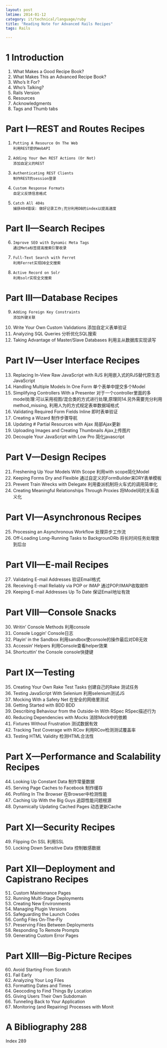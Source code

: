 ```yaml
---
layout: post
lmtime: 2014-01-12
category: it/technical/language/ruby
title: "Reading Note for Advanced Rails Recipes"
tags: Rails

---
```


# 1  Introduction
1. What Makes a Good Recipe Book?
2. What Makes This an Advanced Recipe Book?
3. Who’s It For?
4. Who’s Talking?
5. Rails Version
6. Resources
7. Acknowledgments
8. Tags and Thumb tabs

# Part I—REST and Routes Recipes
1.     Putting A Resource On The Web
       利用REST提供WebAPI
2.     Adding Your Own REST Actions (Or Not)
       添加自定义的REST
3.     Authenticating REST Clients
       制作REST的session登录
4.     Custom Response Formats
       自定义反馈信息格式
5.     Catch All 404s
       捕获404错误: 做好记录工作;充分利用DB的index以提高速度

# Part II—Search Recipes
6.     Improve SEO with Dynamic Meta Tags
       通过Meta标签提高搜索引擎收录
7.     Full-Text Search with Ferret
       利用Ferret实现DB全文搜索
8.     Active Record on Solr
       利用solr实现全文搜索

# Part III—Database Recipes
9.     Adding Foreign Key Constraints
       添加外键关联
10.    Write Your Own Custom Validations
       添加自定义表单验证
11.    Analyzing SQL Queries
       分析优化SQL搜索
12.    Taking Advantage of Master/Slave Databases
       利用主从数据库实现读写

# Part IV—User Interface Recipes
13.    Replacing In-View Raw JavaScript with RJS
       利用嵌入式的RJS替代原生态JavaScript
14.    Handling Multiple Models In One Form
       单个表单中提交多个Model
15.    Simplifying Controllers With a Presenter
       对于一个controller里面的多model处理:可以采用视图/混合类的方式进行处理,原理同14.另外需要充分利用method_missing, 利用人为的方式规定表单数据域格式
16.    Validating Required Form Fields Inline
       即时表单验证
17.    Creating a Wizard
       制作步骤导航
18.    Updating # Partial Resources with Ajax
       局部Ajax更新
19.    Uploading Images and Creating Thumbnails
       Ajax上传图片
20.    Decouple Your JavaScript with Low Pro
       简化javascript

# Part V—Design Recipes
21.    Freshening Up Your Models With Scope
       利用with scope简化Model 
22.    Keeping Forms Dry and Flexible
       通过自定义的FormBuilder来DRY表单模板
23.    Prevent Train Wrecks with Delegate
       利用委派机制将火车式的调用简单化
24.    Creating Meaningful Relationships Through Proxies
       将Model间的关系语义化

# Part VI—Asynchronous Recipes
25.    Processing an Asynchronous Workflow
       处理异步工作流
26.    Off-Loading Long-Running Tasks to BackgrounDRb
       将长时间任务处理放到后台

# Part VII—E-mail Recipes
27.    Validating E-mail Addresses
       验证Email格式
28.    Receiving E-mail Reliably via POP or IMAP
       通过POP/IMAP收取邮件
29.    Keeping E-mail Addresses Up To Date
       保证Email地址有效

# Part VIII—Console Snacks
30.    Writin’ Console Methods
       利用console
31.    Console Loggin’
       Console日志
32.    Playin’ in the Sandbox
       利用sandbox使console的操作最后对DB无效
33.    Accessin’ Helpers
       利用Console查看helper效果
34.    Shortcuttin’ the Console
       console快捷键

# Part IX—Testing
35.    Creating Your Own Rake Test Tasks
       创建自己的Rake 测试任务
36.    Testing JavaScript With Selenium
       利用selenium测试JS
37.    Mocking With a Safety Net
       在安全的网络里测试
38.    Getting Started with BDD
       BDD
39.    Describing Behaviour from the Outside-In With RSpec
       RSpec描述行为
40.    Reducing Dependencies with Mocks
       消除Mock中的依赖
41.    Fixtures Without Frustration
       测试数据有效
42.    Tracking Test Coverage with RCov
       利用RCov检测测试覆盖率
43.    Testing HTML Validity
       检测HTML合法性

# Part X—Performance and Scalability Recipes
44.    Looking Up Constant Data
       制作常量数据
45.    Serving Page Caches to Facebook
       制作缓存
46.    Profiling In The Browser
       在Browser中检测性能
47.    Caching Up With the Big Guys
       追踪性能问题根源
48.    Dynamically Updating Cached Pages
       动态更新Cache

# Part XI—Security Recipes
49.    Flipping On SSL
       利用SSL
50.    Locking Down Sensitive Data
       控制敏感数据

# Part XII—Deployment and Capistrano Recipes
51.    Custom Maintenance Pages
52.    Running Multi-Stage Deployments
53.    Creating New Environments
54.    Managing Plugin Versions
55.    Safeguarding the Launch Codes
56.    Config Files On-The-Fly
57.    Preserving Files Between Deployments
58.    Responding To Remote Prompts
59.    Generating Custom Error Pages

# Part XIII—Big-Picture Recipes
60.    Avoid Starting From Scratch
61.    Fail Early
62.    Analyzing Your Log Files
63.    Formatting Dates and Times
64.    Geocoding to Find Things By Location
65.    Giving Users Their Own Subdomain
66.    Tunneling Back to Your Application
67.    Monitoring (and Repairing) Processes with Monit

# A Bibliography 288
  Index        289
